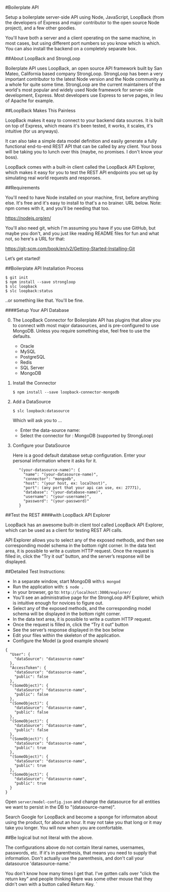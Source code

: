 #Boilerplate API

Setup a boilerplate server-side API using Node, JavaScript, LoopBack (from the developers of Express and major contributor to the open source Node project), and a few other goodies.

You'll have both a server and a client operating on the same machine, in most cases, but using different port numbers so you know which is which.  You can also install the backend on a completely separate box.

##About LoopBack and StrongLoop

Boilerplate API uses LoopBack, an open source API framework built by San Mateo, California based company StrongLoop.  StrongLoop has been a very important contributor to the latest Node version and the Node community as a whole for quite some time.  StrongLoop are the current maintainers of the world's most popular and widely used Node framework for server-side development, Express.  Most developers use Express to serve pages, in lieu of Apache for example.

##LoopBack Makes This Painless

LoopBack makes it easy to connect to your backend data sources. It is built on top of Express, which means it's been tested, it works, it scales, it's intuitive (for us anyways).

It can also take a simple data model definition and easily generate a fully functional end-to-end REST API that can be called by any client.  Your boss will be taking you to lunch over this (maybe, no promises.  I don't know your boss).

LoopBack comes with a built-in client called the LoopBack API Explorer, which makes it easy for you to test the REST API endpoints you set up by simulating real world requests and responses.

##Requirements

You'll need to have Node installed on your machine, first, before anything else.  It's free and it's easy to install to that's a no brainer. URL below. Note: npm comes with it, and you'll be needing that too.

https://nodejs.org/en/

You'll also need git, which I'm assuming you have if you use GitHub, but maybe you don't, and you just like reading README files for fun and what not, so here's a URL for that:

https://git-scm.com/book/en/v2/Getting-Started-Installing-Git

Let’s get started!

##Boilerplate API Installation Process

````
$ git init
$ npm install --save strongloop
$ slc loopback
$ slc loopback:status
````

..or something like that.  You'll be fine.

####Setup Your API Database

0. The LoopBack Connector for Boilerplate API has plugins that allow you to connect with most major datasources, and is pre-configured to use MongoDB.  Unless you require something else, feel free to use the defaults.

    - Oracle
    - MySQL
    - PostgreSQL
    - Redis
    - SQL Server
    - MongoDB

1. Install the Connector

	`$ npm install --save loopback-connector-mongodb`


2. Add a DataSource

	`$ slc loopback:datasource`

	Which will ask you to ...
	- Enter the data-source name: <datasource-name>
	- Select the connector for <datasource-name>: MongoDB (supported by StrongLoop)

3. Configure your DataSource

	Here is a good default database setup configuration.  Enter your personal information where it asks for it.
````
	  "(your-datasource-name)": {
	    "name": "(your-datasource-name)",
	    "connector": "mongodb",
	    "host": "(your host, ex: localhost)",
	    "port": (any port that your api can use, ex: 27771),
	    "database": "(your-database-name)",
	    "username": "(your-username)",
	    "password": "(your-password)"
	  }
````

##Test the REST
####with LoopBack API Explorer

LoopBack has an awesome built-in client tool called LoopBack API Explorer, which can be used as a client for testing REST API calls.

API Explorer allows you to select any of the exposed methods, and then see corresponding model schema in the bottom right corner. In the data text area, it is possible to write a custom HTTP request. Once the request is filled in, click the “Try it out” button, and the server’s response will be displayed.

##Detailed Test Instructions:
- In a separate window, start MongoDB with:`$ mongod`
- Run the application with: `$ node .`
- In your browser, go to: `http://localhost:3000/explorer/`
- You'll see an administrative page for the StrongLoop API Explorer, which is intuitive enough for novices to figure out.
- Select any of the exposed methods, and the corresponding model schema will be displayed in the bottom right corner.
- In the data text area, it is possible to write a custom HTTP request.
- Once the request is filled in, click the “Try it out” button
- See the server’s response displayed in the box below
- Edit your files within the skeleton of the application.
- Configure the Model (a good example shown)

````
{
  "User": {
    "dataSource": "datasource-name"
  },
  "AccessToken": {
    "dataSource": "datasource-name",
    "public": false
  },
  "(SomeObject)": {
    "dataSource": "datasource-name",
    "public": false
  },
  "(SomeObject)": {
    "dataSource": "datasource-name",
    "public": false
  },
  "(SomeObject)": {
    "dataSource": "datasource-name",
    "public": false
  },
  "(SomeObject)": {
    "dataSource": "datasource-name",
    "public": true
  },
  "(SomeObject)": {
    "dataSource": "datasource-name",
    "public": true
  },
  "(SomeObject)": {
    "dataSource": "datasource-name",
    "public": true
  }
}
````

Open `server/model-config.json` and change the datasource for all entities we want to persist in the DB to "(datasource-name)".

Search Google for LoopBack and become a sponge for informaton about using the product, for about an hour.  It may not take you that long or it may take you longer.  You will now when you are comfortable.

##Be logical but not literal with the above.

The configurations above do not contain literal names, usernames, passwords, etc.  If it's in parenthesis, that means you need to supply that information.   Don't actually use the parenthesis, and don't call your datasource 'datasource-name.'

You don't know how many times I get that. I've gotten calls over "click the return key" and people thinking there was some other mouse that they didn't own with a button called Return Key.
`
